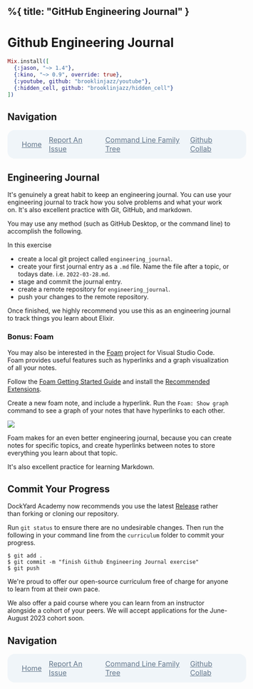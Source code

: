 %{
  title: "GitHub Engineering Journal"
}
---
# Github Engineering Journal

```elixir
Mix.install([
  {:jason, "~> 1.4"},
  {:kino, "~> 0.9", override: true},
  {:youtube, github: "brooklinjazz/youtube"},
  {:hidden_cell, github: "brooklinjazz/hidden_cell"}
])
```

## Navigation

<div style="display: flex; align-items: center; width: 100%; justify-content: space-between; font-size: 1rem; color: #61758a; background-color: #f0f5f9; height: 4rem; padding: 0 1rem; border-radius: 1rem;">
<div style="display: flex;">
<i class="ri-home-fill"></i>
<a style="display: flex; color: #61758a; margin-left: 1rem;" href="../start.livemd">Home</a>
</div>
<div style="display: flex;">
<i class="ri-bug-fill"></i>
<a style="display: flex; color: #61758a; margin-left: 1rem;" href="https://github.com/DockYard-Academy/curriculum/issues/new?assignees=&labels=&template=issue.md&title=Github Engineering Journal">Report An Issue</a>
</div>
<div style="display: flex;">
<i class="ri-arrow-left-fill"></i>
<a style="display: flex; color: #61758a; margin-left: 1rem;" href="../exercises/command_line_family_tree.livemd">Command Line Family Tree</a>
</div>
<div style="display: flex;">
<a style="display: flex; color: #61758a; margin-right: 1rem;" href="../exercises/github_collab.livemd">Github Collab</a>
<i class="ri-arrow-right-fill"></i>
</div>
</div>

## Engineering Journal

It's genuinely a great habit to keep an engineering journal.
You can use your engineering journal to track how you solve problems and what your work on.
It's also excellent practice with Git, GitHub, and markdown.

You may use any method (such as GitHub Desktop, or the command line) to accomplish the following.

In this exercise

* create a local git project called `engineering_journal`.
* create your first journal entry as a `.md` file. Name the file after a topic, or todays date. i.e. `2022-03-28.md`.
* stage and commit the journal entry.
* create a remote repository for `engineering_journal`.
* push your changes to the remote repository.

Once finished, we highly recommend you use this as an engineering journal to track things you learn about Elixir.

<!-- livebook:{"break_markdown":true} -->

### Bonus: Foam

You may also be interested in the [Foam](https://foambubble.github.io/foam/) project for Visual Studio Code. Foam provides useful features such as hyperlinks and a graph visualization of all your notes.

Follow the [Foam Getting Started Guide](https://foambubble.github.io/foam/#getting-started) and install the [Recommended Extensions](https://foambubble.github.io/foam/user/getting-started/recommended-extensions).

Create a new foam note, and include a hyperlink. Run the `Foam: Show graph` command to see a graph of your notes that have hyperlinks to each other.

<!-- livebook:{"break_markdown":true} -->

![](images/graph.png)

<!-- livebook:{"break_markdown":true} -->

Foam makes for an even better engineering journal, because you can create notes for specific topics, and create hyperlinks between notes to store everything you learn about that topic.

It's also excellent practice for learning Markdown.

## Commit Your Progress

DockYard Academy now recommends you use the latest [Release](https://github.com/DockYard-Academy/curriculum/releases) rather than forking or cloning our repository.

Run `git status` to ensure there are no undesirable changes.
Then run the following in your command line from the `curriculum` folder to commit your progress.

```
$ git add .
$ git commit -m "finish Github Engineering Journal exercise"
$ git push
```

We're proud to offer our open-source curriculum free of charge for anyone to learn from at their own pace.

We also offer a paid course where you can learn from an instructor alongside a cohort of your peers.
We will accept applications for the June-August 2023 cohort soon.

## Navigation

<div style="display: flex; align-items: center; width: 100%; justify-content: space-between; font-size: 1rem; color: #61758a; background-color: #f0f5f9; height: 4rem; padding: 0 1rem; border-radius: 1rem;">
<div style="display: flex;">
<i class="ri-home-fill"></i>
<a style="display: flex; color: #61758a; margin-left: 1rem;" href="../start.livemd">Home</a>
</div>
<div style="display: flex;">
<i class="ri-bug-fill"></i>
<a style="display: flex; color: #61758a; margin-left: 1rem;" href="https://github.com/DockYard-Academy/curriculum/issues/new?assignees=&labels=&template=issue.md&title=Github Engineering Journal">Report An Issue</a>
</div>
<div style="display: flex;">
<i class="ri-arrow-left-fill"></i>
<a style="display: flex; color: #61758a; margin-left: 1rem;" href="../exercises/command_line_family_tree.livemd">Command Line Family Tree</a>
</div>
<div style="display: flex;">
<a style="display: flex; color: #61758a; margin-right: 1rem;" href="../exercises/github_collab.livemd">Github Collab</a>
<i class="ri-arrow-right-fill"></i>
</div>
</div>

